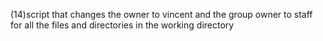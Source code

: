 (14)script that changes the owner to vincent and the group owner to staff for all the files and directories in the working directory
